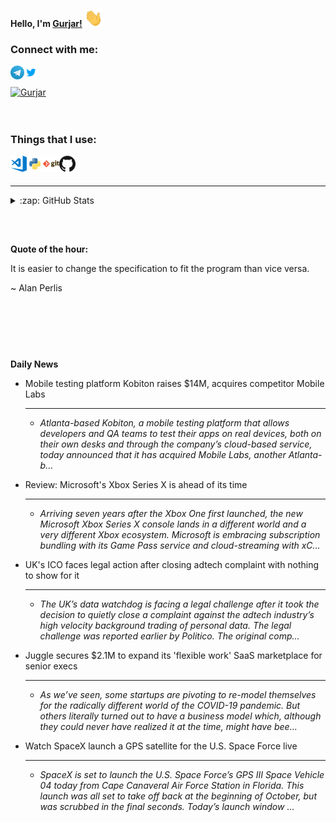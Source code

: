 #### Hello, I'm [Gurjar!](https://GurjarKing.github.io) <img src="https://raw.githubusercontent.com/ABSphreak/ABSphreak/master/gifs/Hi.gif" width="30px"></h2>


### Connect with me:

[<img align="left" alt="Gurjar | Telegram" width="22px" src="https://raw.githubusercontent.com/github/explore/80688e429a7d4ef2fca1e82350fe8e3517d3494d/topics/telegram/telegram.png" />][Telegram]
[<img align="left" alt="Gurjar | Twitter" width="22px" src="https://raw.githubusercontent.com/github/explore/80688e429a7d4ef2fca1e82350fe8e3517d3494d/topics/twitter/twitter.png" />][Twitter]
<br >
<br >
<a href="https://github.com/GurjarKing"><img src="https://komarev.com/ghpvc/?username=GurjarKing" alt="Gurjar" /></a> <br />
<br />
<br />
<!-- <br >

![](https://visitor-badge.glitch.me/badge?page_id=GurjarKing)

<br /> -->

### Things that I use:

[<img align="left" alt="Visual Studio Code" width="26px" src="https://raw.githubusercontent.com/github/explore/80688e429a7d4ef2fca1e82350fe8e3517d3494d/topics/visual-studio-code/visual-studio-code.png" />][VSCode]
[<img align="left" alt="Python" width="26px" src="https://raw.githubusercontent.com/github/explore/80688e429a7d4ef2fca1e82350fe8e3517d3494d/topics/python/python.png" />][Python]
[<img align="left" alt="Git" width="26px" src="https://raw.githubusercontent.com/github/explore/80688e429a7d4ef2fca1e82350fe8e3517d3494d/topics/git/git.png" />][Git]
[<img align="left" alt="GitHub" width="26px" src="https://raw.githubusercontent.com/github/explore/78df643247d429f6cc873026c0622819ad797942/topics/github/github.png" />][Github]

<br />
<br />

---
<details>
  <summary>:zap: GitHub Stats</summary>

<img align="left" alt="Gurjar's Github Stats" src="https://github-readme-stats.vercel.app/api?username=GurjarKing&show_icons=true&hide_border=true&count_private=true&include_all_commit=true&theme=algolia" />

</details>

<!-- ### 🔔 My latest tweet
<a href="https://twitter.com/Gurjar_King43" target="_blank">
	<img src="https://github.com/GurjarKing/GurjarKing/raw/master/tweet.png" width="70%" align="center" alt="Click to view on Twitter" title="My latest tweet, as an image"/>
</a> -->
<br>

<pre>

</pre>

**Quote of the hour:**

It is easier to change the specification to fit the program than vice versa.

~ Alan Perlis
<pre>

</pre>
<br>
<pre>


</pre>
<strong>Daily News</strong>
  
  - Mobile testing platform Kobiton raises $14M, acquires competitor Mobile Labs
     <hr/>
     
      - *Atlanta-based Kobiton, a mobile testing platform that allows developers and QA teams to test their apps on real devices, both on their own desks and through the company’s cloud-based service, today announced that it has acquired Mobile Labs, another Atlanta-b…*
     
  - Review: Microsoft's Xbox Series X is ahead of its time
      <hr/>
      
      - *Arriving seven years after the Xbox One first launched, the new Microsoft Xbox Series X console lands in a different world and a very different Xbox ecosystem. Microsoft is embracing subscription bundling with its Game Pass service and cloud-streaming with xC…*
      
  - UK's ICO faces legal action after closing adtech complaint with nothing to show for it
      <hr/>
      
      - *The UK’s data watchdog is facing a legal challenge after it took the decision to quietly close a complaint against the adtech industry’s high velocity background trading of personal data. The legal challenge was reported earlier by Politico. The original comp…*
      
  - Juggle secures $2.1M to expand its 'flexible work' SaaS marketplace for senior execs
      <hr/>
      
      - *As we’ve seen, some startups are pivoting to re-model themselves for the radically different world of the COVID-19 pandemic. But others literally turned out to have a business model which, although they could never have realized it at the time, might have bee…*
       
  - Watch SpaceX launch a GPS satellite for the U.S. Space Force live
      <hr/>
       
       - *SpaceX is set to launch the U.S. Space Force’s GPS III Space Vehicle 04 today from Cape Canaveral Air Force Station in Florida. This launch was all set to take off back at the beginning of October, but was scrubbed in the final seconds. Today’s launch window …*
      

<br />

[VSCode]: https://code.visualstudio.com/
[Python]: https://www.python.org/
[Git]: https://git-scm.com/
[Github]: https://github.com/
[Telegram]: https://t.me/Gurjar_King/
[Twitter]: https://twitter.com/Gurjar_King43/
